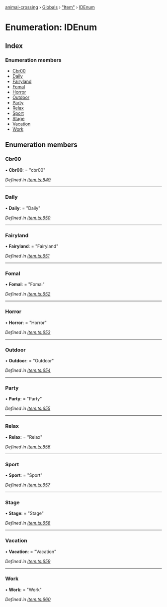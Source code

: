 [animal-crossing](../README.md) › [Globals](../globals.md) › ["Item"](../modules/_item_.md) › [IDEnum](_item_.idenum.md)

# Enumeration: IDEnum

## Index

### Enumeration members

* [Cbr00](_item_.idenum.md#cbr00)
* [Daily](_item_.idenum.md#daily)
* [Fairyland](_item_.idenum.md#fairyland)
* [Fomal](_item_.idenum.md#fomal)
* [Horror](_item_.idenum.md#horror)
* [Outdoor](_item_.idenum.md#outdoor)
* [Party](_item_.idenum.md#party)
* [Relax](_item_.idenum.md#relax)
* [Sport](_item_.idenum.md#sport)
* [Stage](_item_.idenum.md#stage)
* [Vacation](_item_.idenum.md#vacation)
* [Work](_item_.idenum.md#work)

## Enumeration members

###  Cbr00

• **Cbr00**: = "cbr00"

*Defined in [Item.ts:649](https://github.com/Norviah/animal-crossing/blob/2672d28/module/types/Item.ts#L649)*

___

###  Daily

• **Daily**: = "Daily"

*Defined in [Item.ts:650](https://github.com/Norviah/animal-crossing/blob/2672d28/module/types/Item.ts#L650)*

___

###  Fairyland

• **Fairyland**: = "Fairyland"

*Defined in [Item.ts:651](https://github.com/Norviah/animal-crossing/blob/2672d28/module/types/Item.ts#L651)*

___

###  Fomal

• **Fomal**: = "Fomal"

*Defined in [Item.ts:652](https://github.com/Norviah/animal-crossing/blob/2672d28/module/types/Item.ts#L652)*

___

###  Horror

• **Horror**: = "Horror"

*Defined in [Item.ts:653](https://github.com/Norviah/animal-crossing/blob/2672d28/module/types/Item.ts#L653)*

___

###  Outdoor

• **Outdoor**: = "Outdoor"

*Defined in [Item.ts:654](https://github.com/Norviah/animal-crossing/blob/2672d28/module/types/Item.ts#L654)*

___

###  Party

• **Party**: = "Party"

*Defined in [Item.ts:655](https://github.com/Norviah/animal-crossing/blob/2672d28/module/types/Item.ts#L655)*

___

###  Relax

• **Relax**: = "Relax"

*Defined in [Item.ts:656](https://github.com/Norviah/animal-crossing/blob/2672d28/module/types/Item.ts#L656)*

___

###  Sport

• **Sport**: = "Sport"

*Defined in [Item.ts:657](https://github.com/Norviah/animal-crossing/blob/2672d28/module/types/Item.ts#L657)*

___

###  Stage

• **Stage**: = "Stage"

*Defined in [Item.ts:658](https://github.com/Norviah/animal-crossing/blob/2672d28/module/types/Item.ts#L658)*

___

###  Vacation

• **Vacation**: = "Vacation"

*Defined in [Item.ts:659](https://github.com/Norviah/animal-crossing/blob/2672d28/module/types/Item.ts#L659)*

___

###  Work

• **Work**: = "Work"

*Defined in [Item.ts:660](https://github.com/Norviah/animal-crossing/blob/2672d28/module/types/Item.ts#L660)*
